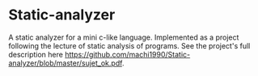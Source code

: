 # Static-analyzer

A static analyzer for a mini c-like language. Implemented as a project following the lecture of static analysis of programs. See the project's full description here https://github.com/machi1990/Static-analyzer/blob/master/sujet_ok.pdf.
